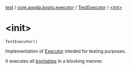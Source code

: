[test](../../index.md) / [com.agoda.boots.executor](../index.md) / [TestExecutor](index.md) / [&lt;init&gt;](./-init-.md)

# &lt;init&gt;

`TestExecutor()`

Implementation of [Executor](#) inteded for testing purposes.

It executes all [bootables](#) in a blocking manner.

